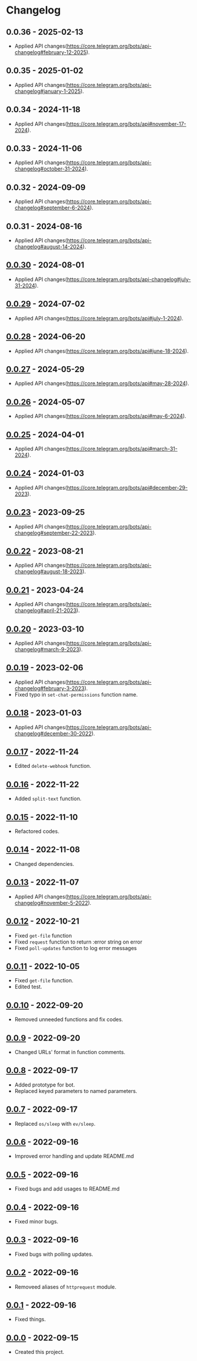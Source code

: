 # Changelog

## 0.0.36 - 2025-02-13
- Applied API changes(https://core.telegram.org/bots/api-changelog#february-12-2025).

## 0.0.35 - 2025-01-02
- Applied API changes(https://core.telegram.org/bots/api-changelog#january-1-2025).

## 0.0.34 - 2024-11-18
- Applied API changes(https://core.telegram.org/bots/api#november-17-2024).

## 0.0.33 - 2024-11-06
- Applied API changes(https://core.telegram.org/bots/api-changelog#october-31-2024).

## 0.0.32 - 2024-09-09
- Applied API changes(https://core.telegram.org/bots/api-changelog#september-6-2024).

## 0.0.31 - 2024-08-16
- Applied API changes(https://core.telegram.org/bots/api-changelog#august-14-2024).

## [0.0.30] - 2024-08-01
- Applied API changes(https://core.telegram.org/bots/api-changelog#july-31-2024).

## [0.0.29] - 2024-07-02
- Applied API changes(https://core.telegram.org/bots/api#july-1-2024).

## [0.0.28] - 2024-06-20
- Applied API changes(https://core.telegram.org/bots/api#june-18-2024).

## [0.0.27] - 2024-05-29
- Applied API changes(https://core.telegram.org/bots/api#may-28-2024).

## [0.0.26] - 2024-05-07
- Applied API changes(https://core.telegram.org/bots/api#may-6-2024).

## [0.0.25] - 2024-04-01
- Applied API changes(https://core.telegram.org/bots/api#march-31-2024).

## [0.0.24] - 2024-01-03
- Applied API changes(https://core.telegram.org/bots/api#december-29-2023).

## [0.0.23] - 2023-09-25
- Applied API changes(https://core.telegram.org/bots/api-changelog#september-22-2023).

## [0.0.22] - 2023-08-21
- Applied API changes(https://core.telegram.org/bots/api-changelog#august-18-2023).

## [0.0.21] - 2023-04-24
- Applied API changes(https://core.telegram.org/bots/api-changelog#april-21-2023).

## [0.0.20] - 2023-03-10
- Applied API changes(https://core.telegram.org/bots/api-changelog#march-9-2023).

## [0.0.19] - 2023-02-06
- Applied API changes(https://core.telegram.org/bots/api-changelog#february-3-2023).
- Fixed typo in `set-chat-permissions` function name.

## [0.0.18] - 2023-01-03
- Applied API changes(https://core.telegram.org/bots/api-changelog#december-30-2022).

## [0.0.17] - 2022-11-24
- Edited `delete-webhook` function.

## [0.0.16] - 2022-11-22
- Added `split-text` function.

## [0.0.15] - 2022-11-10
- Refactored codes.

## [0.0.14] - 2022-11-08
- Changed dependencies.

## [0.0.13] - 2022-11-07
- Applied API changes(https://core.telegram.org/bots/api-changelog#november-5-2022).

## [0.0.12] - 2022-10-21
- Fixed `get-file` function
- Fixed `request` function to return :error string on error
- Fixed `poll-updates` function to log error messages

## [0.0.11] - 2022-10-05
- Fixed `get-file` function.
- Edited test.

## [0.0.10] - 2022-09-20
- Removed unneeded functions and fix codes.

## [0.0.9] - 2022-09-20
- Changed URLs' format in function comments.

## [0.0.8] - 2022-09-17
- Added prototype for bot.
- Replaced keyed parameters to named parameters.

## [0.0.7] - 2022-09-17
- Replaced `os/sleep` with `ev/sleep`.

## [0.0.6] - 2022-09-16
- Improved error handling and update README.md

## [0.0.5] - 2022-09-16
- Fixed bugs and add usages to README.md

## [0.0.4] - 2022-09-16
- Fixed minor bugs.

## [0.0.3] - 2022-09-16
- Fixed bugs with polling updates.

## [0.0.2] - 2022-09-16
- Removeed aliases of `httprequest` module.

## [0.0.1] - 2022-09-16
- Fixed things.

## [0.0.0] - 2022-09-15
- Created this project.

[0.0.36]: https://github.com/meinside/telegram-bot-janet/compare/v0.0.35...v0.0.36
[0.0.35]: https://github.com/meinside/telegram-bot-janet/compare/v0.0.34...v0.0.35
[0.0.34]: https://github.com/meinside/telegram-bot-janet/compare/v0.0.33...v0.0.34
[0.0.33]: https://github.com/meinside/telegram-bot-janet/compare/v0.0.32...v0.0.33
[0.0.32]: https://github.com/meinside/telegram-bot-janet/compare/v0.0.31...v0.0.32
[0.0.31]: https://github.com/meinside/telegram-bot-janet/compare/v0.0.30...v0.0.31
[0.0.30]: https://github.com/meinside/telegram-bot-janet/compare/v0.0.29...v0.0.30
[0.0.29]: https://github.com/meinside/telegram-bot-janet/compare/v0.0.28...v0.0.29
[0.0.28]: https://github.com/meinside/telegram-bot-janet/compare/v0.0.27...v0.0.28
[0.0.27]: https://github.com/meinside/telegram-bot-janet/compare/v0.0.26...v0.0.27
[0.0.26]: https://github.com/meinside/telegram-bot-janet/compare/v0.0.25...v0.0.26
[0.0.25]: https://github.com/meinside/telegram-bot-janet/compare/v0.0.24...v0.0.25
[0.0.24]: https://github.com/meinside/telegram-bot-janet/compare/v0.0.23...v0.0.24
[0.0.23]: https://github.com/meinside/telegram-bot-janet/compare/v0.0.22...v0.0.23
[0.0.22]: https://github.com/meinside/telegram-bot-janet/compare/v0.0.21...v0.0.22
[0.0.21]: https://github.com/meinside/telegram-bot-janet/compare/v0.0.20...v0.0.21
[0.0.20]: https://github.com/meinside/telegram-bot-janet/compare/v0.0.19...v0.0.20
[0.0.19]: https://github.com/meinside/telegram-bot-janet/compare/v0.0.18...v0.0.19
[0.0.18]: https://github.com/meinside/telegram-bot-janet/compare/v0.0.17...v0.0.18
[0.0.17]: https://github.com/meinside/telegram-bot-janet/compare/v0.0.16...v0.0.17
[0.0.16]: https://github.com/meinside/telegram-bot-janet/compare/v0.0.15...v0.0.16
[0.0.15]: https://github.com/meinside/telegram-bot-janet/compare/v0.0.14...v0.0.15
[0.0.14]: https://github.com/meinside/telegram-bot-janet/compare/v0.0.13...v0.0.14
[0.0.13]: https://github.com/meinside/telegram-bot-janet/compare/v0.0.12...v0.0.13
[0.0.12]: https://github.com/meinside/telegram-bot-janet/compare/v0.0.11...v0.0.12
[0.0.11]: https://github.com/meinside/telegram-bot-janet/compare/v0.0.10...v0.0.11
[0.0.10]: https://github.com/meinside/telegram-bot-janet/compare/v0.0.9...v0.0.10
[0.0.9]: https://github.com/meinside/telegram-bot-janet/compare/v0.0.8...v0.0.9
[0.0.8]: https://github.com/meinside/telegram-bot-janet/compare/v0.0.7...v0.0.8
[0.0.7]: https://github.com/meinside/telegram-bot-janet/compare/v0.0.6...v0.0.7
[0.0.6]: https://github.com/meinside/telegram-bot-janet/compare/v0.0.5...v0.0.6
[0.0.5]: https://github.com/meinside/telegram-bot-janet/compare/v0.0.4...v0.0.5
[0.0.4]: https://github.com/meinside/telegram-bot-janet/compare/v0.0.3...v0.0.4
[0.0.3]: https://github.com/meinside/telegram-bot-janet/compare/v0.0.2...v0.0.3
[0.0.2]: https://github.com/meinside/telegram-bot-janet/compare/v0.0.1...v0.0.2
[0.0.1]: https://github.com/meinside/telegram-bot-janet/compare/v0.0.0...v0.0.1
[0.0.0]: https://github.com/meinside/telegram-bot-janet/releases/tag/v0.0.0
